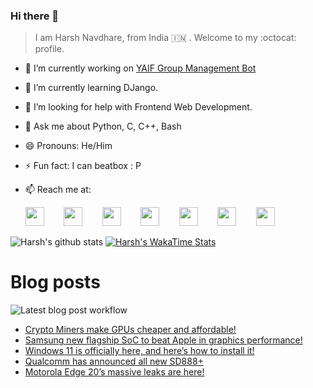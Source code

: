 ### Hi there 👋

> I am Harsh Navdhare, from India :india: . Welcome to my :octocat: profile.

* 🔭 I’m currently working on [YAIF Group Management Bot](https://github.com/YAIFoundation/YAR_Manager_Bot)
* 🌱 I’m currently learning DJango.
* 🤔 I’m looking for help with Frontend Web Development.
* 💬 Ask me about Python, C, C++, Bash
* 😄 Pronouns: He/Him
* ⚡ Fun fact: I can beatbox : P
* 📫 Reach me at: 
 

    [<img src="https://simpleicons.org/icons/instagram.svg" width="30">](https://www.instagram.com/plus_infinity.hn) &nbsp;&nbsp;&nbsp;&nbsp;&nbsp;&nbsp;
    [<img src="https://simpleicons.org/icons/facebook.svg" width="30">](https://www.facebook.com/harsh.navdhare.infinity) &nbsp;&nbsp;&nbsp;&nbsp;&nbsp;&nbsp; 
    [<img src="https://simpleicons.org/icons/twitter.svg" width="30">](https://twitter.com/hnavdhare) &nbsp;&nbsp;&nbsp;&nbsp;&nbsp;&nbsp; 
    [<img src="https://simpleicons.org/icons/xdadevelopers.svg" width="30">](https://forum.xda-developers.com/member.php?u=8122486) &nbsp;&nbsp;&nbsp;&nbsp;&nbsp;&nbsp; 
    [<img src="https://simpleicons.org/icons/telegram.svg" width="30">](https://t.me/infinitEplus) &nbsp;&nbsp;&nbsp;&nbsp;&nbsp;&nbsp;
    [<img src="https://simpleicons.org/icons/snapchat.svg" width="30">](https://www.snapchat.com/add/plus.infinity) &nbsp;&nbsp;&nbsp;&nbsp;&nbsp;&nbsp; 
    [<img src="https://simpleicons.org/icons/gmail.svg" width="30">](mailto:navdhareharsh2001@gmail.com)

 
 

![Harsh's github stats](https://github-readme-stats-infinity-plus.vercel.app/api?username=infinity-plus&show_icons=true&count_private=true&theme=dark) [![Harsh's WakaTime Stats](https://github-readme-stats-infinity-plus.vercel.app/api/wakatime?username=infinity_plus&theme=dark)](https://wakatime.com/@infinity_plus)

# Blog posts

![Latest blog post workflow](https://github.com/infinity-plus/infinity-plus/workflows/Latest%20blog%20post%20workflow/badge.svg)

<!-- BLOG-POST-LIST:START -->
- [Crypto Miners make GPUs cheaper and affordable!](https://spadebee.com/2021/06/30/crypto-miners-make-gpus-cheaper-and-affordable/?utm_source=rss&utm_medium=rss&utm_campaign=crypto-miners-make-gpus-cheaper-and-affordable)
- [Samsung new flagship SoC to beat Apple in graphics performance!](https://spadebee.com/2021/06/29/samsung-new-flagship-cpu-to-beat-apple-in-graphics-performance/?utm_source=rss&utm_medium=rss&utm_campaign=samsung-new-flagship-cpu-to-beat-apple-in-graphics-performance)
- [Windows 11 is officially here, and here’s how to install it!](https://spadebee.com/2021/06/28/windows-11-is-officially-here-and-heres-how-to-install-it/?utm_source=rss&utm_medium=rss&utm_campaign=windows-11-is-officially-here-and-heres-how-to-install-it)
- [Qualcomm has announced all new SD888+](https://spadebee.com/2021/06/28/qualcomm-has-announced-all-new-sd888/?utm_source=rss&utm_medium=rss&utm_campaign=qualcomm-has-announced-all-new-sd888)
- [Motorola Edge 20’s massive leaks are here!](https://spadebee.com/2021/06/27/motorola-edge-20s-massive-leaks-are-here/?utm_source=rss&utm_medium=rss&utm_campaign=motorola-edge-20s-massive-leaks-are-here)
<!-- BLOG-POST-LIST:END -->
